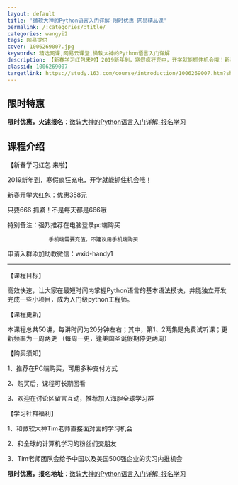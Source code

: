 ```yaml
---
layout: default
title: '微软大神的Python语言入门详解-限时优惠-网易精品课'
permalink: /:categories/:title/
categories: wangyi2
tags: 网易提供
cover: 1006269007.jpg
keywords: 精选网课,网易云课堂,微软大神的Python语言入门详解
description: 【新春学习红包来啦】2019新年到，寒假疯狂充电，开学就能抓住机会哦！新春开学大红包：优惠358元只要666抓紧！不是每
classid: 1006269007
targetlink: https://study.163.com/course/introduction/1006269007.htm?share=1&shareId=1025206652&utm_campaign=share&utm_medium=iphoneShare&utm_source=&utm_u=1025206652
---
```


## 限时特惠

**限时优惠，火速报名**：[微软大神的Python语言入门详解-报名学习](https://study.163.com/course/introduction/1006269007.htm?share=1&shareId=1025206652&utm_campaign=share&utm_medium=iphoneShare&utm_source=&utm_u=1025206652)

## 课程介绍

【新春学习红包 来啦】

2019新年到，寒假疯狂充电，开学就能抓住机会哦！

新春开学大红包：优惠358元 

只要666 抓紧！不是每天都是666哦 



特别备注：强烈推荐在电脑登录pc端购买 

                 手机端需要充值，不建议用手机端购买 



申请入群添加助教微信：wxid-handy1



------------------------------------------------------



【课程目标】

高效快速，让大家在最短时间内掌握Python语言的基本语法模块，并能独立开发完成一些小项目，成为入门级python工程师。



【课程更新】

本课程总共50讲，每讲时间为20分钟左右；其中，第1、2两集是免费试听课；更新频率为一周两更 （每周一更，逢美国圣诞假期停更两周）



【购买须知】

1、推荐在PC端购买，可用多种支付方式

2、购买后，课程可长期回看

3、欢迎在讨论区留言互动，推荐加入海胆全球学习群



【学习社群福利】

1、和微软大神Tim老师直接面对面的学习机会

2、和全球的计算机学习的粉丝们交朋友

3、Tim老师团队会给予中国以及美国500强企业的实习内推机会

**限时优惠，报名地址**：[微软大神的Python语言入门详解-报名学习](https://study.163.com/course/introduction/1006269007.htm?share=1&shareId=1025206652&utm_campaign=share&utm_medium=iphoneShare&utm_source=&utm_u=1025206652)

